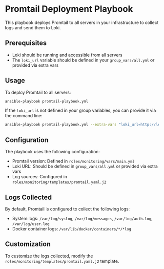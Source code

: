 # Promtail Deployment Playbook

This playbook deploys Promtail to all servers in your infrastructure to collect logs and send them to Loki.

## Prerequisites

- Loki should be running and accessible from all servers
- The `loki_url` variable should be defined in your `group_vars/all.yml` or provided via extra vars

## Usage

To deploy Promtail to all servers:

```bash
ansible-playbook promtail-playbook.yml
```

If the `loki_url` is not defined in your group variables, you can provide it via the command line:

```bash
ansible-playbook promtail-playbook.yml --extra-vars "loki_url=http://loki:3100"
```

## Configuration

The playbook uses the following configuration:

- Promtail version: Defined in `roles/monitoring/vars/main.yml`
- Loki URL: Should be defined in `group_vars/all.yml` or provided via extra vars
- Log sources: Configured in `roles/monitoring/templates/promtail.yaml.j2`

## Logs Collected

By default, Promtail is configured to collect the following logs:

- System logs: `/var/log/syslog`, `/var/log/messages`, `/var/log/auth.log`, `/var/log/user.log`
- Docker container logs: `/var/lib/docker/containers/*/*log`

## Customization

To customize the logs collected, modify the `roles/monitoring/templates/promtail.yaml.j2` template.
